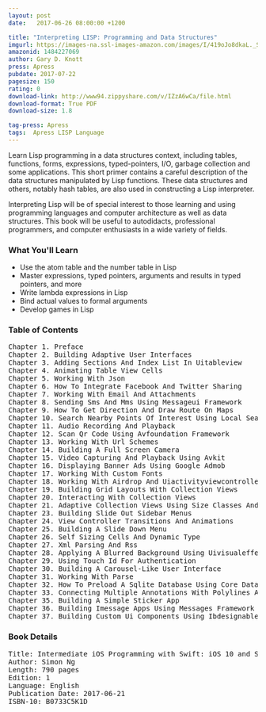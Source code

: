 ```yaml
---
layout: post
date:   2017-06-26 08:00:00 +1200

title: "Interpreting LISP: Programming and Data Structures"
imgurl: https://images-na.ssl-images-amazon.com/images/I/419oJo8dkaL._SL200_.jpg
amazonid: 1484227069
author: Gary D. Knott
press: Apress
pubdate: 2017-07-22
pagesize: 150
rating: 0
download-link: http://www94.zippyshare.com/v/IZzA6wCa/file.html
download-format: True PDF
download-size: 1.8

tag-press: Apress
tags:  Apress LISP Language
---
```


Learn Lisp programming in a data structures context, including tables, functions, forms, expressions, typed-pointers, I/O, garbage collection and some applications. This short primer contains a careful description of the data structures manipulated by Lisp functions. These data structures and others, notably hash tables, are also used in constructing a Lisp interpreter.

Interpreting Lisp will be of special interest to those learning and using programming languages and computer architecture as well as data structures. This book will be useful to autodidacts, professional programmers, and computer enthusiasts in a wide variety of fields.

### What You'll Learn

- Use the atom table and the number table in Lisp
- Master expressions, typed pointers, arguments and results in typed pointers, and more
- Write lambda expressions in Lisp
- Bind actual values to formal arguments
- Develop games in Lisp

### Table of Contents
<pre>
Chapter 1. Preface
Chapter 2. Building Adaptive User Interfaces
Chapter 3. Adding Sections And Index List In Uitableview
Chapter 4. Animating Table View Cells
Chapter 5. Working With Json
Chapter 6. How To Integrate Facebook And Twitter Sharing
Chapter 7. Working With Email And Attachments
Chapter 8. Sending Sms And Mms Using Messageui Framework
Chapter 9. How To Get Direction And Draw Route On Maps
Chapter 10. Search Nearby Points Of Interest Using Local Search
Chapter 11. Audio Recording And Playback
Chapter 12. Scan Qr Code Using Avfoundation Framework
Chapter 13. Working With Url Schemes
Chapter 14. Building A Full Screen Camera
Chapter 15. Video Capturing And Playback Using Avkit
Chapter 16. Displaying Banner Ads Using Google Admob
Chapter 17. Working With Custom Fonts
Chapter 18. Working With Airdrop And Uiactivityviewcontroller
Chapter 19. Building Grid Layouts With Collection Views
Chapter 20. Interacting With Collection Views
Chapter 21. Adaptive Collection Views Using Size Classes And Uitraitcollection 22. Building A Today Widget Using App Extensions
Chapter 23. Building Slide Out Sidebar Menus
Chapter 24. View Controller Transitions And Animations
Chapter 25. Building A Slide Down Menu
Chapter 26. Self Sizing Cells And Dynamic Type
Chapter 27. Xml Parsing And Rss
Chapter 28. Applying A Blurred Background Using Uivisualeffect
Chapter 29. Using Touch Id For Authentication
Chapter 30. Building A Carousel-Like User Interface
Chapter 31. Working With Parse
Chapter 32. How To Preload A Sqlite Database Using Core Data
Chapter 33. Connecting Multiple Annotations With Polylines And Routes 34. Using Cocoapods In Swift Projects
Chapter 35. Building A Simple Sticker App
Chapter 36. Building Imessage Apps Using Messages Framework
Chapter 37. Building Custom Ui Components Using Ibdesignable And Ibinspectable
</pre>

### Book Details
<pre>
Title: Intermediate iOS Programming with Swift: iOS 10 and Swift 3
Author: Simon Ng
Length: 790 pages
Edition: 1
Language: English
Publication Date: 2017-06-21
ISBN-10: B0733C5K1D
</pre>
